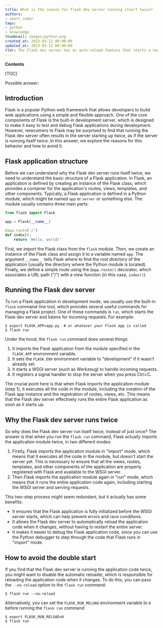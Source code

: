 ```yaml
---
title: What is the reason for flask dev server running itself twice?
authors:
- smart_coder
tags:
- python
- knowledge
thumbnail: images/python.png
created_at: 2023-03-12 00:00:00
updated_at: 2023-03-12 00:00:00
tldr: The Flask dev server has an auto-reload feature that starts a new instance of the server to reflect changes made to the code.
---
```


**Contents**

[TOC]

Possible answer:

Introduction
------------

Flask is a popular Python web framework that allows developers to build web applications using a simple and flexible approach. One of the core components of Flask is the built-in development server, which is designed to make it easy to test and debug Flask applications during development. However, newcomers to Flask may be surprised to find that running the Flask dev server often results in the server starting up twice, as if the server is running itself twice. In this answer, we explore the reasons for this behavior and how to avoid it.

Flask application structure
---------------------------

Before we can understand why the Flask dev server runs itself twice, we need to understand the basic structure of a Flask application. In Flask, an application is defined by creating an instance of the Flask class, which provides a container for the application's routes, views, templates, and other components. Typically, a Flask application is defined in a Python module, which might be named `app` or `server` or something else. The module usually contains three main parts:

```python
from flask import Flask

app = Flask(__name__)

@app.route('/')
def index():
    return 'Hello, world!'
```

First, we import the Flask class from the `flask` module. Then, we create an instance of the Flask class and assign it to a variable named `app`. The argument `__name__` tells Flask where to find the root directory of the application (usually the directory where the Python module is located). Finally, we define a simple route using the `@app.route()` decorator, which associates a URL path ("/") with a view function (in this case, `index()`).

Running the Flask dev server
----------------------------

To run a Flask application in development mode, we usually use the built-in `flask` command-line tool, which provides several useful commands for managing a Flask project. One of these commands is `run`, which starts the Flask dev server and listens for incoming requests. For example:

```
$ export FLASK_APP=app.py  # or whatever your Flask app is called
$ flask run
```

Under the hood, the `flask run` command does several things:

1. It imports the Flask application from the module specified in the `FLASK_APP` environment variable.
2. It sets the `FLASK_ENV` environment variable to "development" if it wasn't already set.
3. It starts a WSGI server (such as Werkzeug) to handle incoming requests.
4. It registers a signal handler to stop the server when you press Ctrl+C.

The crucial point here is that when Flask imports the application module (step 1), it executes all the code in the module, including the creation of the Flask app instance and the registration of routes, views, etc. This means that the Flask dev server effectively runs the entire Flask application as soon as it starts up.

Why the Flask dev server runs twice
-----------------------------------

So why does the Flask dev server run itself twice, instead of just once? The answer is that when you run the `flask run` command, Flask actually imports the application module twice, in two different modes:

1. Firstly, Flask imports the application module in "import" mode, which means that it executes all the code in the module, but doesn't start the server yet. This is necessary to ensure that all the views, routes, templates, and other components of the application are properly registered with Flask and available to the WSGI server.
2. Then Flask imports the application module again in "run" mode, which means that it runs the entire application code again, including starting the WSGI server and serving requests.

This two-step process might seem redundant, but it actually has some benefits:

- It ensures that the Flask application is fully initialized before the WSGI server starts, which can help prevent errors and race conditions.
- It allows the Flask dev server to automatically reload the application code when it changes, without having to restart the entire server.
- It makes it easier to debug the Flask application code, since you can use the Python debugger to step through the code that Flask runs in "import" mode.

How to avoid the double start
-----------------------------

If you find that the Flask dev server is running the application code twice, you might want to disable the automatic reloader, which is responsible for reloading the application code when it changes. To do this, you can pass the `--no-reload` option to the `flask run` command:

```
$ flask run --no-reload
```

Alternatively, you can set the `FLASK_RUN_RELOAD` environment variable to `0` before running the `flask run` command:

```
$ export FLASK_RUN_RELOAD=0
$ flask run
```
